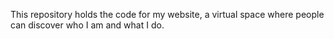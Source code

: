 This repository holds the code for my website, a virtual space where people can discover who I am and what I do.
